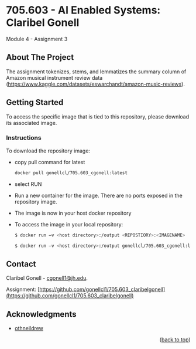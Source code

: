 # 705.603 - AI Enabled Systems: Claribel Gonell
Module 4 - Assignment 3

<!-- Improved compatibility of back to top link: See: https://github.com/othneildrew/Best-README-Template/pull/73 -->
<a name="readme-top"></a>
<!--
*** Thanks for checking out the Best-README-Template. If you have a suggestion
*** that would make this better, please fork the repo and create a pull request
*** or simply open an issue with the tag "enhancement".
*** Don't forget to give the project a star!
*** Thanks again! Now go create something AMAZING! :D
-->



<!-- ABOUT THE ASSIGNMENT -->
## About The Project
The assignment tokenizes, stems, and lemmatizes the summary column of Amazon musical instrument review data (https://www.kaggle.com/datasets/eswarchandt/amazon-music-reviews).


<!-- GETTING STARTED -->
## Getting Started

To access the specific image that is tied to this repository, please download its associated image. 

<!-- INSTRUCTIONS -->

### Instructions

To download the repository image: 
* copy pull command for latest
  ```sh
  docker pull gonellcl/705.603_cgonell:latest
  ```
* select RUN
* Run a new container for the image. There are no ports exposed in the repository image. 
* The image is now in your host docker repository

* To access the image in your local repository: 
  ```sh
  $ docker run –v <host directory>:/output <REPOSTIORY>:<IMAGENAME>
  ```
   ```sh
  $ docker run –v <host directory>:/output gonellcl/705.603_cgonell:latest
  ```

<!-- CONTACT -->
## Contact

Claribel Gonell  - cgonell1@jh.edu.

Assignment: [https://github.com/gonellcl1/705.603_claribelgonell](https://github.com/gonellcl1/705.603_claribelgonell)



<!-- ACKNOWLEDGMENTS -->
## Acknowledgments

* [othneildrew](https://github.com/othneildrew/Best-README-Template/blob/master/BLANK_README.md)


<p align="right">(<a href="#readme-top">back to top</a>)</p>
